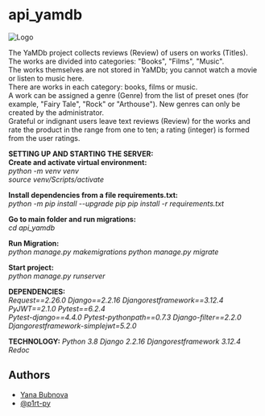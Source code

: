 # api_yamdb

![Logo](https://cdn-irec.r-99.com/sites/default/files/product-images/399872/EOXOqQkXnjTMTRnIpMUSvQ.jpg)

The YaMDb project collects reviews (Review) of users on works (Titles).\
The works are divided into categories: "Books", "Films", "Music".\
The works themselves are not stored in YaMDb; you cannot watch a movie or listen to music here.\
There are works in each category: books, films or music.\
A work can be assigned a genre (Genre) from the list of preset ones (for example, "Fairy Tale", "Rock" or "Arthouse"). New genres can only be created by the administrator.\
Grateful or indignant users leave text reviews (Review) for the works and rate the product in the range from one to ten; a rating (integer) is formed from the user ratings.

**SETTING UP AND STARTING THE SERVER:**\
**Create and activate virtual environment:**\
_python -m venv venv_ \
_source venv/Scripts/activate_

**Install dependencies from a file requirements.txt:**\
_python -m pip install --upgrade pip_
_pip install -r requirements.txt_

**Go to main folder and run migrations:**\
_cd api_yamdb_

**Run Migration:**\
_python manage.py makemigrations_
_python manage.py migrate_

**Start project:**\
_python manage.py runserver_

**DEPENDENCIES:**\
_Request==2.26.0
Django==2.2.16
Djangorestframework==3.12.4
PyJWT==2.1.0
Pytest==6.2.4\
Pytest-django==4.4.0
Pytest-pythonpath==0.7.3
Django-filter==2.2.0
Djangorestframework-simplejwt=5.2.0_

**TECHNOLOGY:**
_Python 3.8
Django 2.2.16
Djangorestframework 3.12.4
Redoc_

## Authors

- [Yana Bubnova](https://github.com/Kasaress)
- [@p1rt-py](https://github.com/p1rt-py)